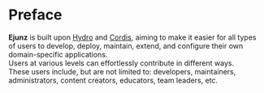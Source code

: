 # Preface

**Ejunz** is built upon [Hydro](https://github.com/hydro-dev/Hydro) and [Cordis](https://github.com/cordiverse/cordis), aiming to make it easier for all types of users to develop, deploy, maintain, extend, and configure their own domain-specific applications.  
Users at various levels can effortlessly contribute in different ways.  
These users include, but are not limited to: developers, maintainers, administrators, content creators, educators, team leaders, etc.

